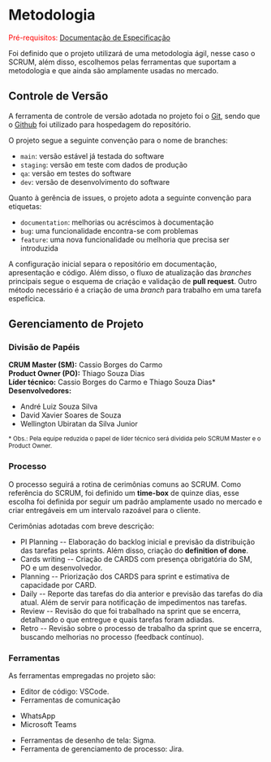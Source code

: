 
# Metodologia

<span style="color:red">Pré-requisitos: <a href="2-Especificação do Projeto.md"> Documentação de Especificação</a></span>

Foi definido que o projeto utilizará de uma metodologia ágil, nesse caso o SCRUM, além disso, escolhemos pelas ferramentas que suportam a metodologia e que ainda são amplamente usadas no mercado.

## Controle de Versão

A ferramenta de controle de versão adotada no projeto foi o [Git](https://git-scm.com/), sendo que o [Github](https://github.com) foi utilizado para hospedagem do repositório.

O projeto segue a seguinte convenção para o nome de branches:

- `main`: versão estável já testada do software
- `staging`: versão em teste com dados de produção
- `qa`: versão em testes do software
- `dev`: versão de desenvolvimento do software

Quanto à gerência de issues, o projeto adota a seguinte convenção para etiquetas:

- `documentation`: melhorias ou acréscimos à documentação
- `bug`: uma funcionalidade encontra-se com problemas
- `feature`: uma nova funcionalidade ou melhoria que precisa ser introduzida

A configuração inicial separa o repositório em documentação, apresentação e código. Além disso, o fluxo de atualização das *branches* principais segue o esquema de criação e validação de **pull request**. Outro método necessário é a criação de uma *branch* para trabalho em uma tarefa espefícica.  

## Gerenciamento de Projeto

### Divisão de Papéis

**CRUM Master (SM):** Cassio Borges do Carmo<br>
**Product Owner (PO):** Thiago Souza Dias<br>
**Líder técnico:** Cassio Borges do Carmo e Thiago Souza Dias*<br>
**Desenvolvedores:**<br>
- André Luiz Souza Silva
- David Xavier Soares de Souza
- Wellington Ubiratan da Silva Junior


<sub>* Obs.: Pela equipe reduzida o papel de líder técnico será dividida pelo SCRUM Master e o Product Owner.</sub>

### Processo

O processo seguirá a rotina de cerimônias comuns ao SCRUM. Como referência do SCRUM, foi definido um **time-box** de quinze dias, esse escolha foi definida por seguir um padrão amplamente usado no mercado e criar entregáveis em um intervalo razoável para o cliente. 

Cerimônias adotadas com breve descrição:

- PI Planning
-- Elaboração do backlog inicial e previsão da distribuição das tarefas pelas sprints. Além disso, criação do **definition of done**.
- Cards writing
-- Criação de CARDS com presença obrigatória do SM, PO e um desenvolvedor. 
- Planning
-- Priorização dos CARDS para sprint e estimativa de capacidade por CARD.
- Daily
-- Reporte das tarefas do dia anterior e previsão das tarefas do dia atual. Além de servir para notificação de impedimentos nas tarefas.
- Review
-- Revisão do que foi trabalhado na sprint que se encerra, detalhando o que entregue e quais tarefas foram adiadas.
- Retro
-- Revisão sobre o processo de trabalho da sprint que se encerra, buscando melhorias no processo (feedback contínuo).

### Ferramentas

As ferramentas empregadas no projeto são:

- Editor de código: VSCode.
- Ferramentas de comunicação
* WhatsApp
* Microsoft Teams 
- Ferramentas de desenho de tela: Sigma.
- Ferramenta de gerenciamento de processo: Jira.
